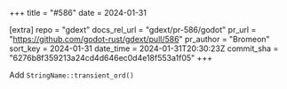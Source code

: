+++
title = "#586"
date = 2024-01-31

[extra]
repo = "gdext"
docs_rel_url = "gdext/pr-586/godot"
pr_url = "https://github.com/godot-rust/gdext/pull/586"
pr_author = "Bromeon"
sort_key = 2024-01-31
date_time = 2024-01-31T20:30:23Z
commit_sha = "6276b8f359213a24cd4d646ec0d4e18f553a1f05"
+++

Add `StringName::transient_ord()`
